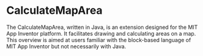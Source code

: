 # CalculateMapArea
The CalculateMapArea, written in Java, is an extension designed for the MIT App Inventor platform. It facilitates drawing and calculating areas on a map. This overview is aimed at users familiar with the block-based language of MIT App Inventor but not necessarily with Java.
